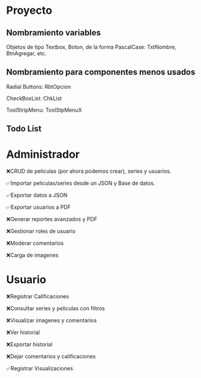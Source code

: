 # Proyecto

## Nombramiento variables

Objetos de tipo Textbox, Boton, de la forma PascalCase: TxtNombre, BtnAgregar, etc.

## Nombramiento para componentes menos usados

Radial Buttons: RbtOpcion

CheckBoxList: ChkList

ToolStripMenu: ToolStpMenuX

## Todo List

# Administrador

❌CRUD de peliculas (por ahora podemos crear), series y usuarios.

✅Importar peliculas/series desde un JSON y Base de datos.

✅Exportar datos a JSON

✅Exportar usuarios a PDF

❌Generar reportes avanzados y PDF

❌Gestionar roles de usuario

❌Moderar comentarios

❌Carga de imagenes

# Usuario
❌Registrar Calificaciones

❌Consultar series y peliculas con filtros

❌Visualizar imagenes y comentarios

❌Ver historial

❌Exportar historial

❌Dejar comentarios y calificaciones

✅Registrar Visualizaciones
